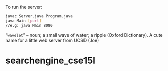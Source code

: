To run the server:
```bash
javac Server.java Program.java
java Main [port]
//e.g: java Main 8080
```

“`wavelet`” – noun; a small wave of water; a ripple (Oxford Dictionary). A cute name for a little web server from UCSD (Joe)
# searchengine_cse15l
